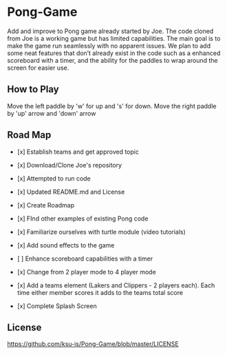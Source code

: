 # Pong-Game
Add and improve to Pong game already started by Joe. The code cloned from Joe is a working game but has limited capabilities.
The main goal is to make the game run seamlessly with no apparent issues.  We plan to add some neat features that don’t already exist in the code such as a enhanced scoreboard with a timer, and the ability for the paddles to wrap around the screen for easier use. 

## How to Play
Move the left paddle by 'w' for up and 's' for down. Move the right paddle by 'up' arrow and 'down' arrow
## Road Map
* <p>[x] Establish teams and get approved topic</p>
* <p>[x] Download/Clone Joe's repository</p> 
* <p>[x] Attempted to run code</p>
* <p>[x] Updated README.md and License</p>
* <p>[x] Create Roadmap</p>
* <p>[x] FInd other examples of existing Pong code</p>
* <p>[x] Familiarize ourselves with turtle module (video tutorials)</p>
* <p>[x] Add sound effects to the game</p>
* <p>[ ] Enhance scoreboard capabilities with a timer</p>
* <p>[x] Change from 2 player mode to 4 player mode</p>
* <p>[x] Add a teams element (Lakers and Clippers - 2 players each). Each time either member scores it adds to the teams total score</p>
* <p>[x] Complete Splash Screen</p>
## License 
https://github.com/ksu-is/Pong-Game/blob/master/LICENSE

